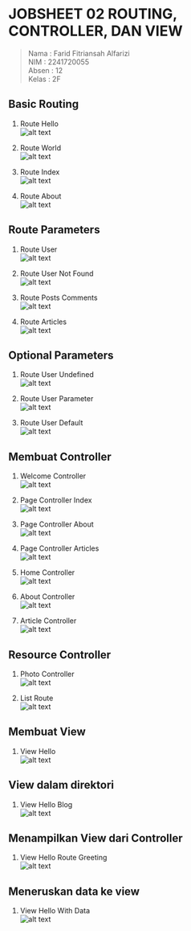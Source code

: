 # JOBSHEET 02 ROUTING, CONTROLLER, DAN VIEW

> Nama : Farid Fitriansah Alfarizi \
> NIM : 2241720055 \
> Absen : 12 \
> Kelas : 2F

## Basic Routing

1. Route Hello \
   ![alt text](public/screenshot/RouteHello.png)

2. Route World \
   ![alt text](public/screenshot/RouteWorld.png)

3. Route Index \
   ![alt text](public/screenshot/RouteIndex.png)

4. Route About \
   ![alt text](public/screenshot/RouteAbout.png)

## Route Parameters

1. Route User \
   ![alt text](public/screenshot/RouteUser.png)

2. Route User Not Found \
   ![alt text](public/screenshot/RouteUser404.png)

3. Route Posts Comments \
   ![alt text](public/screenshot/RoutePostsComments.png)

4. Route Articles \
   ![alt text](public/screenshot/RouteArticles.png)

## Optional Parameters

1. Route User Undefined \
   ![alt text](public/screenshot/RouteUserUndefined.png)

2. Route User Parameter \
   ![alt text](public/screenshot/RouteUserParameter.png)

3. Route User Default \
   ![alt text](public/screenshot/RouteUserDefault.png)

## Membuat Controller

1. Welcome Controller \
   ![alt text](public/screenshot/WelcomeController.png)

2. Page Controller Index \
   ![alt text](public/screenshot/PageControllerIndex.png)

3. Page Controller About \
   ![alt text](public/screenshot/PageControllerAbout.png)

4. Page Controller Articles \
   ![alt text](public/screenshot/PageControllerArticles.png)

5. Home Controller \
   ![alt text](public/screenshot/HomeController.png)

6. About Controller \
   ![alt text](public/screenshot/AboutController.png)

7. Article Controller \
   ![alt text](public/screenshot/ArticleController.png)

## Resource Controller

1. Photo Controller \
   ![alt text](public/screenshot/PhotoController.png)

2. List Route \
   ![alt text](public/screenshot/ListRoute.png)

## Membuat View

1. View Hello \
   ![alt text](public/screenshot/ViewHello.png)

## View dalam direktori

1. View Hello Blog \
   ![alt text](public/screenshot/ViewHelloBlog.png)

## Menampilkan View dari Controller

1. View Hello Route Greeting \
   ![alt text](public/screenshot/ViewHelloRouteGreeting.png)

## Meneruskan data ke view

1. View Hello With Data \
   ![alt text](public/screenshot/ViewHelloWithData.png)
